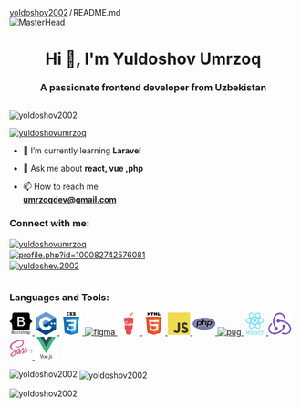 <div class="text-mono text-small mb-3">
        <a href="/yoldoshov2002/yoldoshov2002" class="no-underline Link--primary">yoldoshov2002</a><span class="color-fg-muted d-inline-block" style="padding:0px 2px;">/</span>README<span class="color-fg-muted">.md</span>
      </div>
<a href="/" rel="nofollow" data-target="animated-image.originalLink"><img src="https://camo.githubusercontent.com/4fa9a5bdefafee7e59ad2086429306dfc0c902d0db4d2d1fdfb534b1767d9f62/68747470733a2f2f646576656c6f706572732e67697068792e636f6d2f6272616e63682f6d61737465722f7374617469632f6170692d35313264333663303936363236383237313731303861333862626235633537642e676966" alt="MasterHead" data-canonical-src="https://developers.giphy.com/branch/master/static/api-512d36c09662682717108a38bbb5c57d.gif" style="max-width: 100%; display: inline-block;" data-target="animated-image.originalImage"></a>
<h1 align="center">Hi 👋, I'm Yuldoshov Umrzoq</h1>
<h3 align="center">A passionate frontend developer from Uzbekistan</h3>


<div style="display:flex">
<div style="width:50%">
  <p align="left"> <img src="https://komarev.com/ghpvc/?username=yoldoshov2002&label=Profile%20views&color=0e75b6&style=flat" alt="yoldoshov2002" /> </p>

<p align="left"> <a href="https://twitter.com/yuldoshovumrzoq" target="blank"><img src="https://img.shields.io/twitter/follow/yuldoshovumrzoq?logo=twitter&style=for-the-badge" alt="yuldoshovumrzoq" /></a> </p>

- 🌱 I’m currently learning **Laravel**

- 💬 Ask me about **react, vue ,php**

- 📫 How to reach me **umrzoqdev@gmail.com**

<h3 align="left">Connect with me:</h3>
<p align="left">
<a href="https://twitter.com/yuldoshovumrzoq" target="blank"><img align="center" src="https://raw.githubusercontent.com/rahuldkjain/github-profile-readme-generator/master/src/images/icons/Social/twitter.svg" alt="yuldoshovumrzoq" height="30" width="40" /></a>
<a href="https://fb.com/profile.php?id=100082742576081" target="blank"><img align="center" src="https://raw.githubusercontent.com/rahuldkjain/github-profile-readme-generator/master/src/images/icons/Social/facebook.svg" alt="profile.php?id=100082742576081" height="30" width="40" /></a>
<a href="https://instagram.com/yuldoshev.2002" target="blank"><img align="center" src="https://raw.githubusercontent.com/rahuldkjain/github-profile-readme-generator/master/src/images/icons/Social/instagram.svg" alt="yuldoshev.2002" height="30" width="40" /></a>
</p></div>
</div>

<h3 align="left">Languages and Tools:</h3>
<p align="left"> <a href="https://getbootstrap.com" target="_blank" rel="noreferrer"> <img src="https://raw.githubusercontent.com/devicons/devicon/master/icons/bootstrap/bootstrap-plain-wordmark.svg" alt="bootstrap" width="40" height="40"/> </a> <a href="https://www.w3schools.com/cpp/" target="_blank" rel="noreferrer"> <img src="https://raw.githubusercontent.com/devicons/devicon/master/icons/cplusplus/cplusplus-original.svg" alt="cplusplus" width="40" height="40"/> </a> <a href="https://www.w3schools.com/css/" target="_blank" rel="noreferrer"> <img src="https://raw.githubusercontent.com/devicons/devicon/master/icons/css3/css3-original-wordmark.svg" alt="css3" width="40" height="40"/> </a> <a href="https://www.figma.com/" target="_blank" rel="noreferrer"> <img src="https://www.vectorlogo.zone/logos/figma/figma-icon.svg" alt="figma" width="40" height="40"/> </a> <a href="https://gulpjs.com" target="_blank" rel="noreferrer"> <img src="https://raw.githubusercontent.com/devicons/devicon/master/icons/gulp/gulp-plain.svg" alt="gulp" width="40" height="40"/> </a> <a href="https://www.w3.org/html/" target="_blank" rel="noreferrer"> <img src="https://raw.githubusercontent.com/devicons/devicon/master/icons/html5/html5-original-wordmark.svg" alt="html5" width="40" height="40"/> </a> <a href="https://developer.mozilla.org/en-US/docs/Web/JavaScript" target="_blank" rel="noreferrer"> <img src="https://raw.githubusercontent.com/devicons/devicon/master/icons/javascript/javascript-original.svg" alt="javascript" width="40" height="40"/> </a> <a href="https://www.php.net" target="_blank" rel="noreferrer"> <img src="https://raw.githubusercontent.com/devicons/devicon/master/icons/php/php-original.svg" alt="php" width="40" height="40"/> </a> <a href="https://pugjs.org" target="_blank" rel="noreferrer"> <img src="https://cdn.worldvectorlogo.com/logos/pug.svg" alt="pug" width="40" height="40"/> </a> <a href="https://reactjs.org/" target="_blank" rel="noreferrer"> <img src="https://raw.githubusercontent.com/devicons/devicon/master/icons/react/react-original-wordmark.svg" alt="react" width="40" height="40"/> </a> <a href="https://redux.js.org" target="_blank" rel="noreferrer"> <img src="https://raw.githubusercontent.com/devicons/devicon/master/icons/redux/redux-original.svg" alt="redux" width="40" height="40"/> </a> <a href="https://sass-lang.com" target="_blank" rel="noreferrer"> <img src="https://raw.githubusercontent.com/devicons/devicon/master/icons/sass/sass-original.svg" alt="sass" width="40" height="40"/> </a> <a href="https://vuejs.org/" target="_blank" rel="noreferrer"> <img src="https://raw.githubusercontent.com/devicons/devicon/master/icons/vuejs/vuejs-original-wordmark.svg" alt="vuejs" width="40" height="40"/> </a> </p>

<p><img align="left" src="https://github-readme-stats.vercel.app/api/top-langs?username=yoldoshov2002&show_icons=true&locale=en&layout=compact" alt="yoldoshov2002" /></p>

<p>&nbsp;<img align="center" src="https://github-readme-stats.vercel.app/api?username=yoldoshov2002&show_icons=true&locale=en" alt="yoldoshov2002" /></p>

<p><img align="center" src="https://github-readme-streak-stats.herokuapp.com/?user=yoldoshov2002&" alt="yoldoshov2002" /></p>
